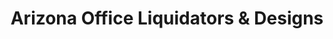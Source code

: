---
title: "Arizona Office Liquidators & Designs"
url: /phoenix/arizona-office-liquidators-und-designs/
shop: Möbel
---